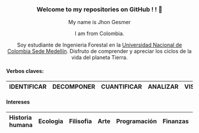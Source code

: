 
<center>
  
<h3>
Welcome to my repositories on GitHub ! !  👋
</h3>
  
My name is Jhon Gesmer
  
I am from Colombia.

Soy estudiante de Ingenieria Forestal en la [Universidad Nacional de Colombia Sede Medellín](https://medellin.unal.edu.co/). Disfruto de comprender y apreciar los ciclos de la vida del planeta Tierra. 
  
  
</center>

#### Verbos claves: 
|IDENTIFICAR|DECOMPONER|CUANTIFICAR|ANALIZAR|VISUALIZAR|MODELAR|CONSTRUIR|
| :---------- |:-------------:| :-------------:|:-------------: |:-------------: |:-------------: |:-------------: |


#### Intereses 
|Historia humana|Ecologia|Filisofia|Arte|Programación|Finanzas|Data Science|
| :---------- |:-------------:| :-------------:|:-------------: |-------------: |-------------: |:-------------: |


